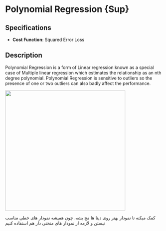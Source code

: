# Polynomial Regression {Sup}

## Specifications

- **Cost Function**: Squared Error Loss

## Description

Polynomial Regression is a form of Linear regression known as a special case of Multiple linear regression which estimates the relationship as an nth degree polynomial. Polynomial Regression is sensitive to outliers so the presence of one or two outliers can also badly affect the performance.

<img src="image1.png" style="width:4.00966in" />

<span dir="rtl">کمک میکنه تا نمودار بهتر روی دیتا ها مچ بشه، چون همیشه نمودار های خطی مناسب نیستن و لازمه از نمودار های منحنی دار هم استفاده کنیم</span>
